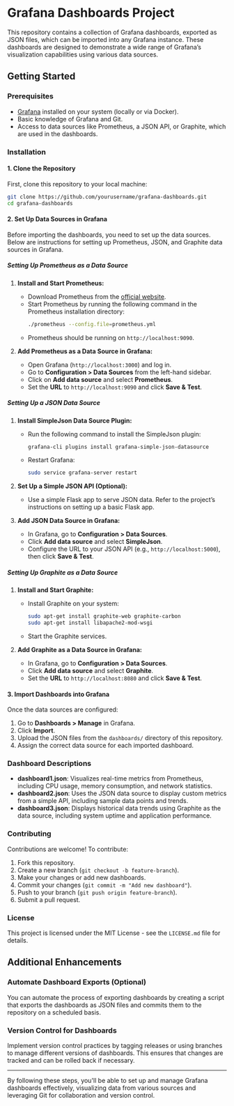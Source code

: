 # Grafana Dashboards Project

This repository contains a collection of Grafana dashboards, exported as JSON files, which can be imported into any Grafana instance. These dashboards are designed to demonstrate a wide range of Grafana’s visualization capabilities using various data sources.

## Getting Started

### Prerequisites

- [Grafana](https://grafana.com/docs/grafana/latest/setup-grafana/installation/) installed on your system (locally or via Docker).
- Basic knowledge of Grafana and Git.
- Access to data sources like Prometheus, a JSON API, or Graphite, which are used in the dashboards.

### Installation

#### 1. Clone the Repository

First, clone this repository to your local machine:

```bash
git clone https://github.com/yourusername/grafana-dashboards.git
cd grafana-dashboards
```

#### 2. Set Up Data Sources in Grafana

Before importing the dashboards, you need to set up the data sources. Below are instructions for setting up Prometheus, JSON, and Graphite data sources in Grafana.

##### Setting Up Prometheus as a Data Source

1. **Install and Start Prometheus:**
   - Download Prometheus from the [official website](https://prometheus.io/download/).
   - Start Prometheus by running the following command in the Prometheus installation directory:
     ```bash
     ./prometheus --config.file=prometheus.yml
     ```
   - Prometheus should be running on `http://localhost:9090`.

2. **Add Prometheus as a Data Source in Grafana:**
   - Open Grafana (`http://localhost:3000`) and log in.
   - Go to **Configuration > Data Sources** from the left-hand sidebar.
   - Click on **Add data source** and select **Prometheus**.
   - Set the **URL** to `http://localhost:9090` and click **Save & Test**.

##### Setting Up a JSON Data Source

1. **Install SimpleJson Data Source Plugin:**
   - Run the following command to install the SimpleJson plugin:
     ```bash
     grafana-cli plugins install grafana-simple-json-datasource
     ```
   - Restart Grafana:
     ```bash
     sudo service grafana-server restart
     ```

2. **Set Up a Simple JSON API (Optional):**
   - Use a simple Flask app to serve JSON data. Refer to the project’s instructions on setting up a basic Flask app.
   
3. **Add JSON Data Source in Grafana:**
   - In Grafana, go to **Configuration > Data Sources**.
   - Click **Add data source** and select **SimpleJson**.
   - Configure the URL to your JSON API (e.g., `http://localhost:5000`), then click **Save & Test**.

##### Setting Up Graphite as a Data Source

1. **Install and Start Graphite:**
   - Install Graphite on your system:
     ```bash
     sudo apt-get install graphite-web graphite-carbon
     sudo apt-get install libapache2-mod-wsgi
     ```
   - Start the Graphite services.

2. **Add Graphite as a Data Source in Grafana:**
   - In Grafana, go to **Configuration > Data Sources**.
   - Click **Add data source** and select **Graphite**.
   - Set the **URL** to `http://localhost:8080` and click **Save & Test**.

#### 3. Import Dashboards into Grafana

Once the data sources are configured:

1. Go to **Dashboards > Manage** in Grafana.
2. Click **Import**.
3. Upload the JSON files from the `dashboards/` directory of this repository.
4. Assign the correct data source for each imported dashboard.

### Dashboard Descriptions

- **dashboard1.json**: Visualizes real-time metrics from Prometheus, including CPU usage, memory consumption, and network statistics.
- **dashboard2.json**: Uses the JSON data source to display custom metrics from a simple API, including sample data points and trends.
- **dashboard3.json**: Displays historical data trends using Graphite as the data source, including system uptime and application performance.

### Contributing

Contributions are welcome! To contribute:

1. Fork this repository.
2. Create a new branch (`git checkout -b feature-branch`).
3. Make your changes or add new dashboards.
4. Commit your changes (`git commit -m "Add new dashboard"`).
5. Push to your branch (`git push origin feature-branch`).
6. Submit a pull request.

### License

This project is licensed under the MIT License - see the `LICENSE.md` file for details.

## Additional Enhancements

### Automate Dashboard Exports (Optional)

You can automate the process of exporting dashboards by creating a script that exports the dashboards as JSON files and commits them to the repository on a scheduled basis.

### Version Control for Dashboards

Implement version control practices by tagging releases or using branches to manage different versions of dashboards. This ensures that changes are tracked and can be rolled back if necessary.

---

By following these steps, you'll be able to set up and manage Grafana dashboards effectively, visualizing data from various sources and leveraging Git for collaboration and version control.